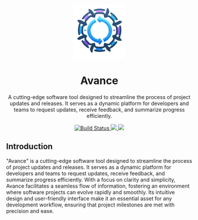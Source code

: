 <p align="center">
  <img width="140px" src="logos/logo-small.png">
  
  <h1 align="center">Avance</h1>
  
  <p align="center">
    A cutting-edge software tool designed to streamline the process of project updates and releases. It serves as a dynamic platform for developers and teams to request updates, receive feedback, and summarize progress efficiently.
  </p>
</p>

<p align="center">
  <a href="#">
    <img alt="Build Status" src="https://github.com/flowy-framework/avance/actions/workflows/test.yml/badge.svg">
  </a>
  <a href="https://codecov.io/gh/flowy-framework/avance">
    <img src="https://codecov.io/gh/flowy-framework/avance/graph/badge.svg?token=5FRGCVVJSP"/>
  </a>
  <a href="https://github.com/flowy-framework/avance">
    <img src="https://img.shields.io/github/last-commit/flowy-framework/avance.svg"/>
  </a>
</p>

<!-- MDOC !-->

## Introduction

"Avance" is a cutting-edge software tool designed to streamline the process of project updates and releases. It serves as a dynamic platform for developers and teams to request updates, receive feedback, and summarize progress efficiently. With a focus on clarity and simplicity, Avance facilitates a seamless flow of information, fostering an environment where software projects can evolve rapidly and smoothly. Its intuitive design and user-friendly interface make it an essential asset for any development workflow, ensuring that project milestones are met with precision and ease.
